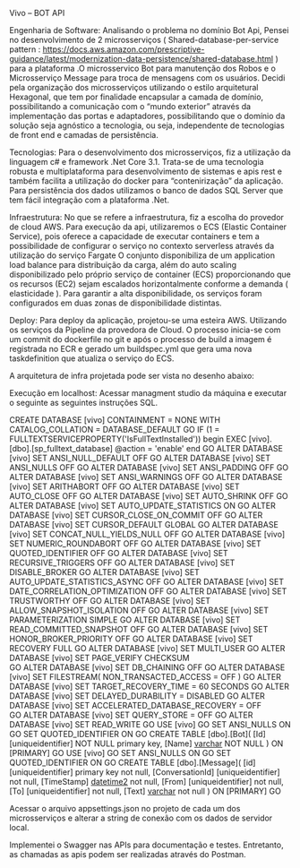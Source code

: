 Vivo – BOT API

Engenharia de Software: Analisando o problema no domínio Bot Api, Pensei no desenvolvimento de 2 microsserviços ( Shared-database-per-service pattern : https://docs.aws.amazon.com/prescriptive-guidance/latest/modernization-data-persistence/shared-database.html ) para a plataforma .O microsservico Bot para manutenção dos Robos e o Microsserviço Message para troca de mensagens com os usuários.
Decidi pela organização dos microsserviços utilizando o estilo arquitetural Hexagonal, que tem por finalidade encapsular a camada de domínio, possibilitando a comunicação com o “mundo exterior” através da implementação das portas e adaptadores, possibilitando que o domínio da solução seja agnóstico a tecnologia, ou seja, independente de tecnologias de front end e camadas de persistência.

Tecnologias: Para o desenvolvimento dos microsserviços, fiz a utilização da linguagem c# e framework .Net Core 3.1. Trata-se de uma tecnologia robusta e multiplataforma para desenvolvimento de sistemas e apis rest e também facilita a utilização do docker para “contenirização” da aplicação. Para persistência dos dados utilizamos o banco de dados SQL Server que tem fácil integração com a plataforma .Net. 

Infraestrutura: No que se refere a infraestrutura, fiz a escolha do provedor de cloud AWS. Para execução da api, utilizaremos o ECS (Elastic Container Service), pois oferece a capacidade de executar containers e tem a possibilidade de configurar o serviço no contexto serverless através da utilização do serviço Fargate O conjunto disponibiliza de um application  load balance para distribuição da carga, além do auto scaling disponibilizado pelo próprio serviço de container (ECS) proporcionando que os recursos (EC2) sejam escalados horizontalmente  conforme a demanda ( elasticidade ). Para garantir a alta disponibilidade, os serviços foram configurados em duas zonas de disponibilidade distintas.

Deploy: Para deploy da aplicação, projetou-se uma esteira AWS. Utilizando os serviços da Pipeline da provedora de Cloud. O processo inicia-se com um commit do dockerfile no git e após o processo de build a imagem é registrada no ECR e gerado um buildspec.yml que gera uma nova taskdefinition que atualiza o serviço do ECS.

A arquitetura de infra projetada pode ser vista no desenho abaixo:

  

Execução em localhost: Acessar managment studio da máquina e executar o seguinte as seguintes instruções SQL.

CREATE DATABASE [vivo]
 CONTAINMENT = NONE
 WITH CATALOG_COLLATION = DATABASE_DEFAULT
GO
IF (1 = FULLTEXTSERVICEPROPERTY('IsFullTextInstalled'))
begin
EXEC [vivo].[dbo].[sp_fulltext_database] @action = 'enable'
end
GO
ALTER DATABASE [vivo] SET ANSI_NULL_DEFAULT OFF 
GO
ALTER DATABASE [vivo] SET ANSI_NULLS OFF 
GO
ALTER DATABASE [vivo] SET ANSI_PADDING OFF 
GO
ALTER DATABASE [vivo] SET ANSI_WARNINGS OFF 
GO
ALTER DATABASE [vivo] SET ARITHABORT OFF 
GO
ALTER DATABASE [vivo] SET AUTO_CLOSE OFF 
GO
ALTER DATABASE [vivo] SET AUTO_SHRINK OFF 
GO
ALTER DATABASE [vivo] SET AUTO_UPDATE_STATISTICS ON 
GO
ALTER DATABASE [vivo] SET CURSOR_CLOSE_ON_COMMIT OFF 
GO
ALTER DATABASE [vivo] SET CURSOR_DEFAULT  GLOBAL 
GO
ALTER DATABASE [vivo] SET CONCAT_NULL_YIELDS_NULL OFF 
GO
ALTER DATABASE [vivo] SET NUMERIC_ROUNDABORT OFF 
GO
ALTER DATABASE [vivo] SET QUOTED_IDENTIFIER OFF 
GO
ALTER DATABASE [vivo] SET RECURSIVE_TRIGGERS OFF 
GO
ALTER DATABASE [vivo] SET  DISABLE_BROKER 
GO
ALTER DATABASE [vivo] SET AUTO_UPDATE_STATISTICS_ASYNC OFF 
GO
ALTER DATABASE [vivo] SET DATE_CORRELATION_OPTIMIZATION OFF 
GO
ALTER DATABASE [vivo] SET TRUSTWORTHY OFF 
GO
ALTER DATABASE [vivo] SET ALLOW_SNAPSHOT_ISOLATION OFF 
GO
ALTER DATABASE [vivo] SET PARAMETERIZATION SIMPLE 
GO
ALTER DATABASE [vivo] SET READ_COMMITTED_SNAPSHOT OFF 
GO
ALTER DATABASE [vivo] SET HONOR_BROKER_PRIORITY OFF 
GO
ALTER DATABASE [vivo] SET RECOVERY FULL 
GO
ALTER DATABASE [vivo] SET  MULTI_USER 
GO
ALTER DATABASE [vivo] SET PAGE_VERIFY CHECKSUM  
GO
ALTER DATABASE [vivo] SET DB_CHAINING OFF 
GO
ALTER DATABASE [vivo] SET FILESTREAM( NON_TRANSACTED_ACCESS = OFF ) 
GO
ALTER DATABASE [vivo] SET TARGET_RECOVERY_TIME = 60 SECONDS 
GO
ALTER DATABASE [vivo] SET DELAYED_DURABILITY = DISABLED 
GO
ALTER DATABASE [vivo] SET ACCELERATED_DATABASE_RECOVERY = OFF  
GO
ALTER DATABASE [vivo] SET QUERY_STORE = OFF
GO
ALTER DATABASE [vivo] SET  READ_WRITE 
GO
USE [vivo]
GO
SET ANSI_NULLS ON
GO
SET QUOTED_IDENTIFIER ON
GO
CREATE TABLE [dbo].[Bot](
	[Id] [uniqueidentifier] NOT NULL primary key,
	[Name] [varchar](50) NOT NULL
) ON [PRIMARY]
GO
USE [vivo]
GO
SET ANSI_NULLS ON
GO
SET QUOTED_IDENTIFIER ON
GO
CREATE TABLE [dbo].[Message](
	[id] [uniqueidentifier] primary key not null,
	[ConversationId] [uniqueidentifier] not null,
	[TimeStamp] [datetime2](7) not null,
	[From] [uniqueidentifier] not null,
	[To] [uniqueidentifier] not null,
	[Text] [varchar](250) not null
) ON [PRIMARY]
GO



Acessar o arquivo appsettings.json no projeto de cada um dos microsserviços e alterar a string de conexão com os dados de servidor local.

Implementei o Swagger nas APIs para documentação e testes. Entretanto, as chamadas as apis podem ser realizadas através do Postman.

